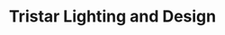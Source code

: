---
title: "Tristar Lighting and Design"
url: /aberdeen/tristar-lighting-and-design/
shop: electrical
---